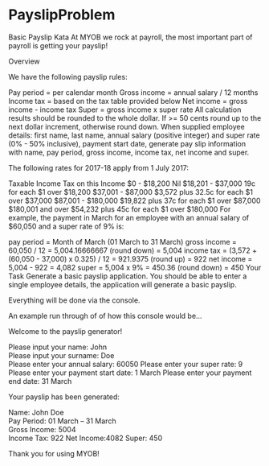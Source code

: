 # PayslipProblem
Basic Payslip Kata
At MYOB we rock at payroll, the most important part of payroll is getting your payslip!

Overview

We have the following payslip rules:

Pay period = per calendar month
Gross income = annual salary / 12 months
Income tax = based on the tax table provided below
Net income = gross income - income tax
Super = gross income x super rate
All calculation results should be rounded to the whole dollar. If >= 50 cents round up to the next dollar increment, otherwise round down.
When supplied employee details: first name, last name, annual salary (positive integer) and super rate (0% - 50% inclusive), payment start date, generate pay slip information with name, pay period, gross income, income tax, net income and super.

The following rates for 2017-18 apply from 1 July 2017:

Taxable Income	Tax on this Income
$0 - $18,200	Nil
$18,201 - $37,000	19c for each $1 over $18,200
$37,001 - $87,000	$3,572 plus 32.5c for each $1 over $37,000
$87,001 - $180,000	$19,822 plus 37c for each $1 over $87,000
$180,001 and over	$54,232 plus 45c for each $1 over $180,000
For example, the payment in March for an employee with an annual salary of $60,050 and a super rate of 9% is:

pay period = Month of March (01 March to 31 March)
gross income = 60,050 / 12 = 5,004.16666667 (round down) = 5,004
income tax = (3,572 + (60,050 - 37,000) x 0.325) / 12 = 921.9375 (round up) = 922
net income = 5,004 - 922 = 4,082
super = 5,004 x 9% = 450.36 (round down) = 450
Your Task
Generate a basic payslip application. You should be able to enter a single employee details, the application will generate a basic payslip.

Everything will be done via the console.

An example run through of of how this console would be...

Welcome to the payslip generator!

Please input your name: John  
Please input your surname: Doe  
Please enter your annual salary: 60050
Please enter your super rate: 9
Please enter your payment start date: 1 March
Please enter your payment end date: 31 March

Your payslip has been generated:

Name: John Doe  
Pay Period: 01 March – 31 March  
Gross Income: 5004  
Income Tax: 922 
Net Income:4082 
Super: 450  

Thank you for using MYOB!
